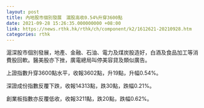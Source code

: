 ```yaml
---
layout: post
title: 內地股市個別發展　滬股高收0.54%升穿3600點
date: 2021-09-28 15:26:35.000000000 +08:00
link: https://news.rthk.hk/rthk/ch/component/k2/1612621-20210928.htm
categories: rthk
---
```


滬深股市個別發展，地產、金融、石油、電力及煤炭股造好，白酒及食品加工等消費股回軟。醫美股亦下挫，廣電總局叫停美容貸及類似廣告。

上證指數升穿3600點水平，收報3602點，升19點，升幅0.54%。

深證成份指數反覆下跌，收報14313點，跌30點，跌幅0.21%。

創業板指數亦反覆低收，收報3211點，跌20點，跌幅0.62%。
